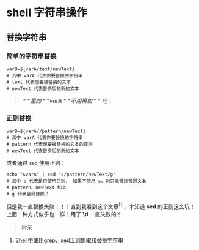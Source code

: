 # shell 字符串操作

## 替换字符串

### 简单的字符串替换

```shell
varB=${varA/text/newText}
# 其中 varA 代表你要替换的字符串
# text 代表想要被替换的文本
# newText 代表替换后的新的文本
```

> **${ }** 里的 **varA** 不用再加 **$** 号！

### 正则替换

```shell
varB=${varA//pattern/newText}
# 其中 varA 代表你要替换的字符串
# pattern 代表想要被替换的文本的正则
# newText 代表替换后的新的文本
```

或者通过 `sed` 使用正则：

```shell
echo "$varA" | sed "s/pattern/newText/g"
# 其中 s 代表是否使用正则， 如果不使用 s，则只能替换普通文本
# pattern、newText 如上
# g 代表全局替换？
```

但是我一直替换失败！！！直到我看到这个文章<sup>[1]</sup>，才知道 **sed** 的正则这么坑！上面一种方式似乎也一样！用了 **\d** 一直失败的！




> 附录

1. [Shell中使用grep、sed正则提取和替换字符串](https://www.jb51.net/article/201958.htm)